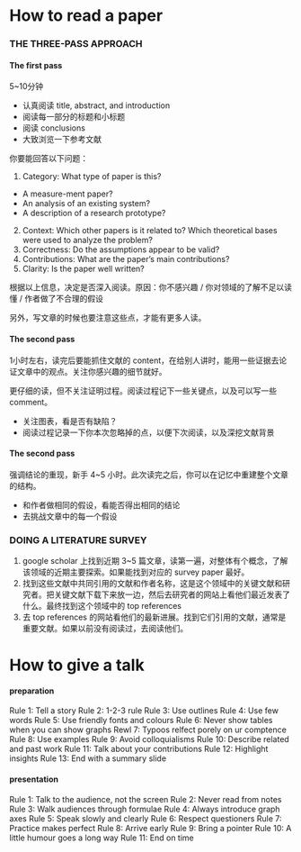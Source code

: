 # How to read a paper

### THE THREE-PASS APPROACH

#### The first pass

5~10分钟

- 认真阅读 title, abstract, and introduction
- 阅读每一部分的标题和小标题
- 阅读 conclusions
- 大致浏览一下参考文献

你要能回答以下问题：

1. Category: What type of paper is this? 
  - A measure-ment paper?
  -  An analysis of an existing system?
  -  A description of a research prototype?
2. Context: Which other papers is it related to? Which theoretical bases were used to analyze the problem?
3. Correctness: Do the assumptions appear to be valid?
4. Contributions: What are the paper’s main contributions?
5. Clarity: Is the paper well written?

根据以上信息，决定是否深入阅读。原因：你不感兴趣 / 你对领域的了解不足以读懂 / 作者做了不合理的假设

另外，写文章的时候也要注意这些点，才能有更多人读。

#### The second pass

1小时左右，读完后要能抓住文献的 content，在给别人讲时，能用一些证据去论证文章中的观点。关注你感兴趣的细节就好。

更仔细的读，但不关注证明过程。阅读过程记下一些关键点，以及可以写一些 comment。

- 关注图表，看是否有缺陷？
- 阅读过程记录一下你本次忽略掉的点，以便下次阅读，以及深挖文献背景

#### The second pass

强调结论的重现，新手 4~5 小时。此次读完之后，你可以在记忆中重建整个文章的结构。

- 和作者做相同的假设，看能否得出相同的结论
- 去挑战文章中的每一个假设

### DOING A LITERATURE SURVEY

1. google scholar 上找到近期 3~5 篇文章，读第一遍，对整体有个概念，了解该领域的近期主要探索。如果能找到对应的 survey paper 最好。
2. 找到这些文献中共同引用的文献和作者名称，这是这个领域中的关键文献和研究者。把关键文献下载下来放一边，然后去研究者的网站上看他们最近发表了什么。最终找到这个领域中的 top references
3. 去 top references 的网站看他们的最新进展。找到它们引用的文献，通常是重要文献。如果以前没有阅读过，去阅读他们。

# How to give a talk

#### preparation

Rule 1: Tell a story
Rule 2: 1-2-3 rule
Rule 3: Use outlines
Rule 4: Use few words
Rule 5: Use friendly fonts and colours
Rule 6: Never show tables when you can show graphs
Rewl 7: Typoos relfect porely on ur comptence
Rule 8: Use examples
Rule 9: Avoid colloquialisms
Rule 10: Describe related and past work
Rule 11: Talk about your contributions
Rule 12: Highlight insights
Rule 13: End with a summary slide

#### presentation

Rule 1: Talk to the audience, not the screen
Rule 2: Never read from notes
Rule 3: Walk audiences through formulae
Rule 4: Always introduce graph axes
Rule 5: Speak slowly and clearly
Rule 6: Respect questioners
Rule 7: Practice makes perfect
Rule 8: Arrive early
Rule 9: Bring a pointer
Rule 10: A little humour goes a long way
Rule 11: End on time



